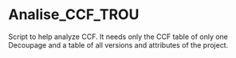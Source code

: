 # Analise_CCF_TROU
Script to help analyze CCF. It needs only the CCF table of only one Decoupage and a table of all versions and attributes of the project.
